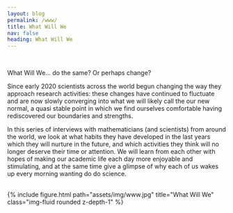 ```yaml
---
layout: blog
permalink: /www/
title: What Will We
nav: false
heading: What Will We
---
```


<br>

What Will We… do the same? Or perhaps change? 

 
Since early 2020 scientists across the world begun changing the way they approach research activities: these changes have continued to fluctuate and are now slowly converging into what we will likely call the our new normal, a quasi stable point in which we find ourselves comfortable having rediscovered our boundaries and strengths.  

In this series of interviews with mathematicians (and scientists) from around the world, we look at what habits they have developed in the last years which they will nurture in the future, and which activities they think will no longer deserve their time or attention. We will learn from each other with hopes of making our academic life each day more enjoyable and stimulating, and at the same time give a glimpse of why each of us wakes up every morning wanting do do science. 
 
 <br>
 
<div class="row">
    <div class="col-sm mt-3 mt-md-0">
        {% include figure.html path="assets/img/www.jpg" title="What Will We" class="img-fluid rounded z-depth-1" %}
    </div>
</div>

<br>

   



